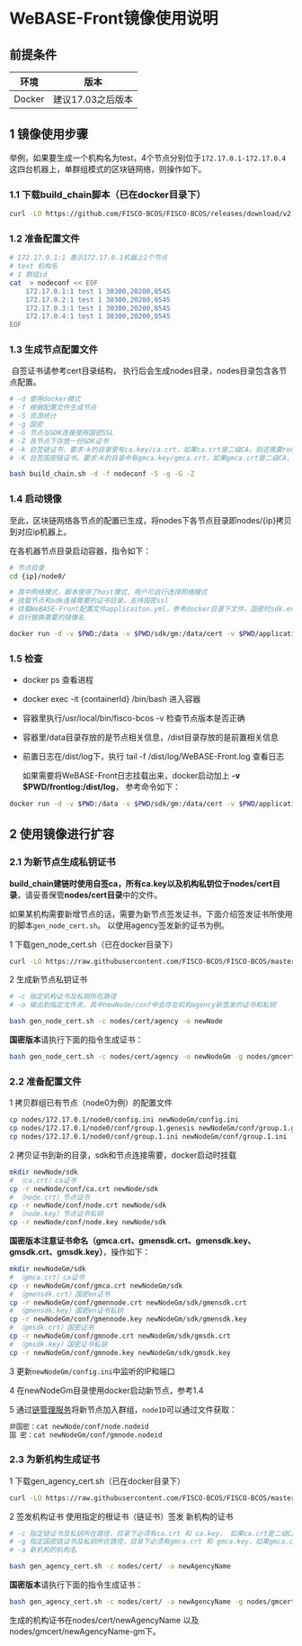 # WeBASE-Front镜像使用说明

## 前提条件

|   环境    | 版本                   |
| :------: | :----------------------: |
| Docker |       建议17.03之后版本    |


## 1 镜像使用步骤

​	举例，如果要生成一个机构名为test，4个节点分别位于`172.17.0.1-172.17.0.4`这四台机器上，单群组模式的区块链网络，则操作如下。  

###  1.1 下载build_chain脚本（已在docker目录下）

  ```bash
curl -LO https://github.com/FISCO-BCOS/FISCO-BCOS/releases/download/v2.5.0/build_chain.sh && chmod u+x build_chain.sh
  ```

### 1.2 准备配置文件

```bash
# 172.17.0.1:1 表示172.17.0.1机器上1个节点
# test 机构名
# 1 群组id
cat  > nodeconf << EOF
    172.17.0.1:1 test 1 30300,20200,8545
    172.17.0.2:1 test 1 30300,20200,8545
    172.17.0.3:1 test 1 30300,20200,8545
    172.17.0.4:1 test 1 30300,20200,8545
EOF
```

### 1.3 生成节点配置文件

​	自签证书请参考cert目录结构， 执行后会生成nodes目录，nodes目录包含各节点配置。

```bash
# -d 使用docker模式
# -f 根据配置文件生成节点
# -S 资源统计
# -g 国密
# -G 节点与SDK连接使用国密SSL
# -Z 各节点下存放一份SDK证书
# -k 自签链证书，要求-k的目录里有ca.key/ca.crt，如果ca.crt是二级CA，则还需要root.crt(根证书) 
# -K 自签国密链证书，要求-K的目录中有gmca.key/gmca.crt，如果gmca.crt是二级CA，则还需要gmroot.crt(根证书)

bash build_chain.sh -d -f nodeconf -S -g -G -Z
```
### 1.4 启动镜像

 至此，区块链网络各节点的配置已生成，将nodes下各节点目录即nodes/{ip}拷贝到对应ip机器上。

 在各机器节点目录启动容器，指令如下：

```bash
# 节点目录
cd {ip}/node0/

# 其中网络模式，脚本使用了host模式，用户可自行选择网络模式
# 挂载节点和sdk连接需要的证书目录，支持国密ssl
# 挂载WeBASE-Front配置文件applicaiton.yml，参考docker目录下文件，国密时sdk.encryptType配置为1
# 自行替换需要的镜像名

docker run -d -v $PWD:/data -v $PWD/sdk/gm:/data/cert -v $PWD/application.yml:/dist/conf/application.yml --network=host -w=/data fiscoorg/front:v1.0.0
```
### 1.5 检查 

 - docker ps 查看进程   
 - docker exec -it {containerId} /bin/bash   进入容器
 - 容器里执行/usr/local/bin/fisco-bcos -v 检查节点版本是否正确
 - 容器里/data目录存放的是节点相关信息，/dist目录存放的是前置相关信息 
 - 前置日志在/dist/log下，执行 tail -f /dist/log/WeBASE-Front.log 查看日志

   如果需要将WeBASE-Front日志挂载出来，docker启动加上 **-v $PWD/frontlog:/dist/log**， 参考命令如下：
```bash
docker run -d -v $PWD:/data -v $PWD/sdk/gm:/data/cert -v $PWD/application.yml:/dist/conf/application.yml -v $PWD/frontlog:/dist/log --network=host -w=/data fiscoorg/front:v1.0.0
```

## 2 使用镜像进行扩容
### 2.1 为新节点生成私钥证书
**build_chain建链时使用自签ca，所有ca.key以及机构私钥位于nodes/cert目录**，请妥善保管**nodes/cert目录**中的文件。

如果某机构需要新增节点的话，需要为新节点签发证书，下面介绍签发证书所使用的脚本`gen_node_cert.sh`。  以使用agency签发新的证书为例。

1 下载gen_node_cert.sh（已在docker目录下）

```bash
curl -LO https://raw.githubusercontent.com/FISCO-BCOS/FISCO-BCOS/master/tools/gen_node_cert.sh && chmod u+x gen_node_cert.sh
```

2 生成新节点私钥证书

```bash
# -c 指定机构证书及私钥所在路径
# -o 输出到指定文件夹，其中newNode/conf中会存在机构agency新签发的证书和私钥

bash gen_node_cert.sh -c nodes/cert/agency -o newNode
```

**国密版本**请执行下面的指令生成证书：

```bash
bash gen_node_cert.sh -c nodes/cert/agency -o newNodeGm -g nodes/gmcert/agency/
```

### 2.2 准备配置文件

 1 拷贝群组已有节点（node0为例）的配置文件

```bash
cp nodes/172.17.0.1/node0/config.ini newNodeGm/config.ini
cp nodes/172.17.0.1/node0/conf/group.1.genesis newNodeGm/conf/group.1.genesis
cp nodes/172.17.0.1/node0/conf/group.1.ini newNodeGm/conf/group.1.ini
```

 2 拷贝证书到新的目录，sdk和节点连接需要，docker启动时挂载
```bash
mkdir newNode/sdk
# （ca.crt）ca证书
cp -r newNode/conf/ca.crt newNode/sdk
# （node.crt）节点证书
cp -r newNode/conf/node.crt newNode/sdk
# （node.key）节点证书私钥
cp -r newNode/conf/node.key newNode/sdk
```
 **国密版本注意证书命名（gmca.crt、gmensdk.crt、gmensdk.key、gmsdk.crt、gmsdk.key）**，操作如下：

```bash
mkdir newNodeGm/sdk
# （gmca.crt）ca证书
cp -r newNodeGm/conf/gmca.crt newNodeGm/sdk
# （gmensdk.crt）国密en证书
cp -r newNodeGm/conf/gmennode.crt newNodeGm/sdk/gmensdk.crt
# （gmensdk.key）国密en证书私钥
cp -r newNodeGm/conf/gmennode.key newNodeGm/sdk/gmensdk.key
# （gmsdk.crt）国密证书
cp -r newNodeGm/conf/gmnode.crt newNodeGm/sdk/gmsdk.crt
# （gmsdk.key）国密证书私钥
cp -r newNodeGm/conf/gmnode.key newNodeGm/sdk/gmsdk.key
```

 3 更新`newNodeGm/config.ini`中监听的IP和端口

 4 在newNodeGm目录使用docker启动新节点，参考1.4

 5 通过[链管理服务](<https://github.com/WeBankFinTech/WeBASE-Chain-Manager/tree/bsn>)将新节点加入群组，`nodeID`可以通过文件获取：

```bash
非国密：cat newNode/conf/node.nodeid
国 密：cat newNodeGm/conf/gmnode.nodeid
```

### 2.3 为新机构生成证书

1 下载gen_agency_cert.sh（已在docker目录下）

```bash
curl -LO https://raw.githubusercontent.com/FISCO-BCOS/FISCO-BCOS/master/tools/gen_agency_cert.sh && chmod u+x gen_agency_cert.sh
```

2 签发机构证书
  使用指定的根证书（链证书）签发 新机构的证书

```bash
# -c 指定链证书及私钥所在路径，目录下必须有ca.crt 和 ca.key， 如果ca.crt是二级CA，则还需要root.crt(根证书)
# -g 指定国密链证书及私钥所在路径，目录下必须有gmca.crt 和 gmca.key，如果gmca.crt是二级CA，则还需要gmroot.crt(根证书)
# -a 新机构的机构名

bash gen_agency_cert.sh -c nodes/cert/ -a newAgencyName
```
 **国密版本**请执行下面的指令生成证书：

```bash
bash gen_agency_cert.sh -c nodes/cert/ -a newAgencyName -g nodes/gmcert/
```

 生成的机构证书在nodes/cert/newAgencyName 以及 nodes/gmcert/newAgencyName-gm下。